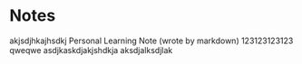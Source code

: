 # Notes
akjsdjhkajhsdkj
Personal Learning Note (wrote by markdown)
123123123123
qweqwe
asdjkaskdjakjshdkja
aksdjalksdjlak
